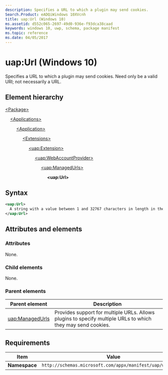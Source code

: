 ```yaml
---
description: Specifies a URL to which a plugin may send cookies.
Search.Product: eADQiWindows 10XVcnh
title: uap:Url (Windows 10)
ms.assetid: d552c065-2697-49d0-936e-f93dca38caad
keywords: windows 10, uwp, schema, package manifest
ms.topic: reference
ms.date: 04/05/2017
---
```


# uap:Url (Windows 10)

Specifies a URL to which a plugin may send cookies. Need only be a valid URI; not necessarily a URL.

## Element hierarchy

[\<Package\>](element-package.md)

&nbsp;&nbsp;&nbsp;&nbsp;[\<Applications\>](element-applications.md)

&nbsp;&nbsp;&nbsp;&nbsp; &nbsp;&nbsp;&nbsp;&nbsp;[\<Application\>](element-application.md)

&nbsp;&nbsp;&nbsp;&nbsp; &nbsp;&nbsp;&nbsp;&nbsp; &nbsp;&nbsp;&nbsp;&nbsp;[\<Extensions\>](element-extensions.md)

&nbsp;&nbsp;&nbsp;&nbsp; &nbsp;&nbsp;&nbsp;&nbsp; &nbsp;&nbsp;&nbsp;&nbsp; &nbsp;&nbsp;&nbsp;&nbsp;[\<uap:Extension\>](element-uap-extension.md)

&nbsp;&nbsp;&nbsp;&nbsp; &nbsp;&nbsp;&nbsp;&nbsp; &nbsp;&nbsp;&nbsp;&nbsp; &nbsp;&nbsp;&nbsp;&nbsp; &nbsp;&nbsp;&nbsp;&nbsp;[\<uap:WebAccountProvider\>](element-uap-webaccountprovider.md)

&nbsp;&nbsp;&nbsp;&nbsp; &nbsp;&nbsp;&nbsp;&nbsp; &nbsp;&nbsp;&nbsp;&nbsp; &nbsp;&nbsp;&nbsp;&nbsp; &nbsp;&nbsp;&nbsp;&nbsp; &nbsp;&nbsp;&nbsp;&nbsp;[\<uap:ManagedUrls\>](element-uap-managedurls.md)

&nbsp;&nbsp;&nbsp;&nbsp; &nbsp;&nbsp;&nbsp;&nbsp; &nbsp;&nbsp;&nbsp;&nbsp; &nbsp;&nbsp;&nbsp;&nbsp; &nbsp;&nbsp;&nbsp;&nbsp; &nbsp;&nbsp;&nbsp;&nbsp; &nbsp;&nbsp;&nbsp;&nbsp;**\<uap:Url\>**

## Syntax

```xml
<uap:Url>
  A string with a value between 1 and 32767 characters in length in the form of a valid web url.
</uap:Url>
```

## Attributes and elements

### Attributes

None.

### Child elements

None.

### Parent elements

| Parent element | Description |
|-|-|
| [uap:ManagedUrls](element-uap-managedurls.md) | Provides support for multiple URLs. Allows plugins to specify multiple URLs to which they may send cookies. |

## Requirements

| Item | Value |
|--|--|
| **Namespace** | `http://schemas.microsoft.com/appx/manifest/uap/windows10` |
